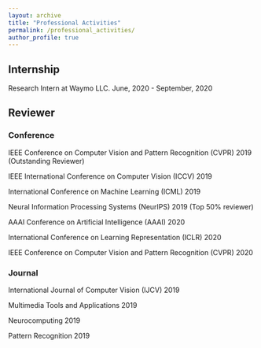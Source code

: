 ```yaml
---
layout: archive
title: "Professional Activities"
permalink: /professional_activities/
author_profile: true
---
```


## Internship

Research Intern at Waymo LLC. June, 2020 - September, 2020

## Reviewer

### Conference

IEEE Conference on Computer Vision and Pattern Recognition (CVPR) 2019 (Outstanding Reviewer)

IEEE International Conference on Computer Vision (ICCV) 2019

International Conference on Machine Learning (ICML) 2019

Neural Information Processing Systems (NeurIPS) 2019 (Top 50% reviewer)

AAAI Conference on Artificial Intelligence (AAAI) 2020

International Conference on Learning Representation (ICLR) 2020

IEEE Conference on Computer Vision and Pattern Recognition (CVPR) 2020

### Journal

International Journal of Computer Vision (IJCV) 2019

Multimedia Tools and Applications 2019

Neurocomputing 2019

Pattern Recognition 2019

